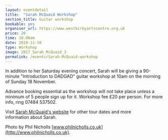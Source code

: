 ```yaml
---
layout: eventdetail
title:  "Sarah McQuaid Workshop"
section_title: Guitar workshop
bookable: yes
organiser_url: https://www.westkirbyartscentre.org.uk
price: 20
time: 10.00am
date: 2018-11-18
type: Workshop
image: 2017_Sarah_McQuaid_3
permalink: /events/Sarah-McQuaid-workshop
---
```


In addition to her Saturday evening concert, Sarah will be giving a 90-minute "Introduction to DADGAD" guitar workshop at 10am on the morning of Sunday 18 November.

Advance booking essential as the workshop will not take place unless a minimum of 5 people sign up for it. Workshop fee £20 per person. For more info, ring 07484 537502. 

Visit [Sarah McQuaid's website](http://www.sarahmcquaid.com) for other tour dates and more information about Sarah.

Photo by Phil Nicholls [www.philnicholls.co.uk](http://www.philnicholls.co.uk).
